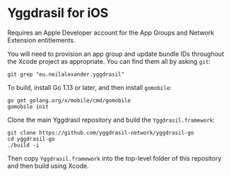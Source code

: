 # Yggdrasil for iOS

Requires an Apple Developer account for the App Groups and Network Extension entitlements.

You will need to provision an app group and update bundle IDs throughout the Xcode project as appropriate. You can find them all by asking `git`:

```
git grep "eu.neilalexander.yggdrasil"
```

To build, install Go 1.13 or later, and then install `gomobile`:

```
go get golang.org/x/mobile/cmd/gomobile
gomobile init
```

Clone the main Yggdrasil repository and build the `Yggdrasil.framework`:

```
git clone https://github.com/yggdrasil-network/yggdrasil-go
cd yggdrasil-go
./build -i
```

Then copy `Yggdrasil.framework` into the top-level folder of this repository and then build using Xcode.
